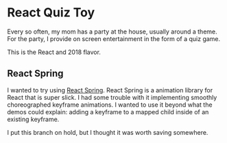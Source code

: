 # React Quiz Toy

Every so often, my mom has a party at the house, usually around a theme. For the party, I provide on screen entertainment in the form of a quiz game.

This is the React and 2018 flavor.

## React Spring

I wanted to try using [React Spring](https://github.com/drcmda/react-spring). React Spring is a animation library for React that is super slick. I had some trouble with it implementing smoothly choreographed keyframe animations. I wanted to use it beyond what the demos could explain: adding a keyframe to a mapped child inside of an existing keyframe.

I put this branch on hold, but I thought it was worth saving somewhere.
